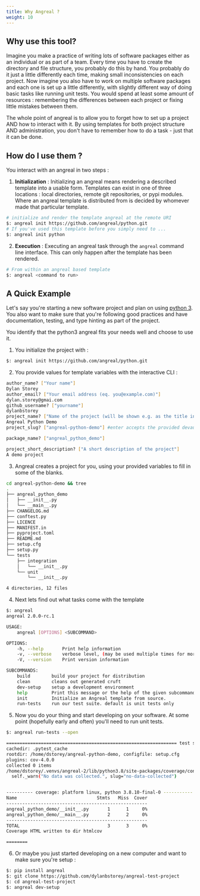 ```yaml
---
title: Why Angreal ?
weight: 10
---
```


## Why use this tool?


Imagine you make a practice of writing lots of software packages either
as an individual or as part of a team. Every time you have to create the
directory and file structure, you probably do this by hand. You probably
do it just a little differently each time, making small inconsistencies
on each project. Now imagine you also have to work on multiple software
packages and each one is set up a little differently, with slightly
different way of doing basic tasks like running unit tests. You would
spend at least some amount of resources : remembering the differences
between each project or fixing little mistakes between them.

The whole point of angreal is to allow you to forget how to set up a
project AND how to interact with it. By using templates for both project
structure AND administration, you don\'t have to remember how to do a
task - just that it can be done.

## How do I use them ?

You interact with an angreal in two steps :

1.  **Initialization** : Initializing an angreal means rendering a
    described template into a usable form. Templates can exist in one of
    three locations : local directories, remote git repositories, or
    pypi modules. Where an angreal template is distributed from is
    decided by whomever made that particular template.

```bash
# initialize and render the template angreal at the remote URI
$: angreal init https://github.com/angreal/python.git   
# If you've used this template before you simply need to ...
$: angreal init python 
```

2.  **Execution** : Executing an angreal task through the `angreal`
    command line interface. This can only happen after the template has
    been rendered.

```bash
# From within an angreal based template
$: angreal <command to run>
```

## A Quick Example

Let\'s say you\'re starting a new software project and plan on using
[python 3](www.python.org). You also want to make sure that you\'re
following good practices and have documentation, testing, and type
hinting as part of the project.

You identify that the python3 angreal fits your needs well and choose to
use it.

1.  You initialize the project with :

```bash
$: angreal init https://github.com/angreal/python.git   
```

2.  You provide values for template variables with the interactive CLI :

```bash
author_name? ["Your name"]
Dylan Storey
author_email? ["Your email address (eq. you@example.com)"]
dylan.storey@gmai.com
github_username? ["yourname"]
dylanbstorey
project_name? ["Name of the project (will be shown e.g. as the title in the readme)"]
Angreal Python Demo
project_slug? ["angreal-python-demo"] #enter accepts the provided devault value

package_name? ["angreal_python_demo"]

project_short_description? ["A short description of the project"]
A demo project 
```

3.  Angreal creates a project for you, using your provided variables to
    fill in some of the blanks.

```bash
cd angreal-python-demo && tree
.
├── angreal_python_demo
│   ├── __init__.py
│   └── __main__.py
├── CHANGELOG.md
├── conftest.py
├── LICENCE
├── MANIFEST.in
├── pyproject.toml
├── README.md
├── setup.cfg
├── setup.py
└── tests
    ├── integration
    │   └── __init__.py
    └── unit
        └── __init__.py

4 directories, 12 files
```

4.  Next lets find out what tasks come with the template

```bash
$: angreal                                                                                                                                       ─╯ 
angreal 2.0.0-rc.1

USAGE:
    angreal [OPTIONS] <SUBCOMMAND>

OPTIONS:
    -h, --help       Print help information
    -v, --verbose    verbose level, (may be used multiple times for more verbosity)
    -V, --version    Print version information

SUBCOMMANDS:
    build        build your project for distribution
    clean        cleans out generated cruft
    dev-setup    setup a development environment
    help         Print this message or the help of the given subcommand(s)
    init         Initialize an Angreal template from source.
    run-tests    run our test suite. default is unit tests only

```

5.  Now you do your thing and start developing on your software. At some
    point (hopefully early and often) you\'ll need to run unit tests.

```bash
$: angreal run-tests --open

================================================================ test session starts ================================================================platform linux -- Python 3.8.10, pytest-7.2.0, pluggy-1.0.0 -- /home/dstorey/.venvs/angreal-2/bin/python3
cachedir: .pytest_cache
rootdir: /home/dstorey/angreal-python-demo, configfile: setup.cfg
plugins: cov-4.0.0
collected 0 items                                                                                                                                    
/home/dstorey/.venvs/angreal-2/lib/python3.8/site-packages/coverage/control.py:836: CoverageWarning: No data was collected. (no-data-collected)      
  self._warn("No data was collected.", slug="no-data-collected")


---------- coverage: platform linux, python 3.8.10-final-0 -----------
Name                              Stmts   Miss  Cover
-----------------------------------------------------
angreal_python_demo/__init__.py       1      1     0%
angreal_python_demo/__main__.py       2      2     0%
-----------------------------------------------------
TOTAL                                 3      3     0%
Coverage HTML written to dir htmlcov

========
```


6.  Or maybe you just started developing on a new computer and want to
    make sure you\'re setup :

```bash
$: pip install angreal
$: git clone https://github.com/dylanbstorey/angreal-test-project
$: cd angreal-test-project
$: angreal dev-setup
```
